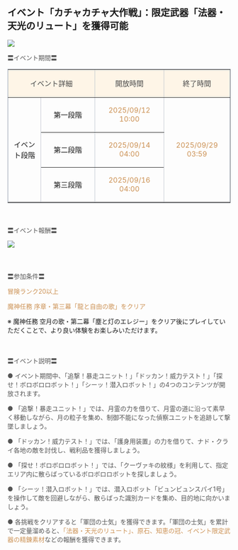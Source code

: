 ## イベント「カチャカチャ大作戦」：限定武器「法器・天光のリュート」を獲得可能
<img src="https://sdk.hoyoverse.com/upload/ann/2025/08/28/075657b7282d9f796f46064e05e8d8b6_409362058336427836_transformed.png">
<p style="white-space: pre-wrap; text-align: left;"><span style="color:rgba(85,85,85,1)">〓イベント期間〓</span></p><div class="table-wrapper"><table style="border-color:rgb(193, 199, 208);width:100%;border-collapse:collapse;" class="" border="1" cellspacing="0"><colgroup><col style="width: 14.782690675968698%;"><col style="width: 24.285848967662865%;"><col style="width: 31.224662958423682%;"><col style="width: 31.375506740831526%;"></colgroup><tbody><tr><td colspan="2" data-colwidth="98,161" style="background-color: rgb(254, 245, 231);"><p style="white-space: pre-wrap; text-align: center;"><span style="color:rgba(73,73,73,1)">イベント詳細</span></p></td><td data-colwidth="207" style="background-color: rgb(254, 245, 231);"><p style="white-space: pre-wrap; text-align: center;"><span style="color:rgba(73,73,73,1)">開放時間</span></p></td><td data-colwidth="208" style="background-color: rgb(254, 245, 231);"><p style="white-space: pre-wrap; text-align: center;"><span style="color:rgba(73,73,73,1)">終了時間</span></p></td></tr><tr><td rowspan="3" data-colwidth="98"><p style="white-space: pre-wrap; text-align: center;">イベント段階</p></td><td data-colwidth="161"><p style="white-space: pre-wrap; text-align: center;">第一段階</p></td><td data-colwidth="207"><p style="white-space: pre-wrap; text-align: center;"><span style="color:rgba(204,146,85,1)"><t class="t_lc" contenteditable="false">2025/09/12 10:00</t></span></p></td><td rowspan="3" data-colwidth="208"><p style="white-space: pre-wrap; text-align: center;"><span style="color:rgba(204,146,85,1)"><t class="t_lc" contenteditable="false">2025/09/29 03:59</t></span></p></td></tr><tr><td data-colwidth="161"><p style="white-space: pre-wrap; text-align: center;">第二段階</p></td><td data-colwidth="207"><p style="white-space: pre-wrap; text-align: center;"><span style="color:rgba(204,146,85,1)"><t class="t_lc" contenteditable="false">2025/09/14 04:00</t></span></p></td></tr><tr><td data-colwidth="161"><p style="white-space: pre-wrap; text-align: center;">第三段階</p></td><td data-colwidth="207"><p style="white-space: pre-wrap; text-align: center;"><span style="color:rgba(204,146,85,1)"><t class="t_lc" contenteditable="false">2025/09/16 04:00</t></span></p></td></tr></tbody></table></div><p style="white-space: pre-wrap; min-height: 1.5em;"></p><p style="white-space: pre-wrap; text-align: left;"><span style="color:rgba(85,85,85,1)">〓イベント報酬〓</span></p><p style="white-space: pre-wrap; min-height: 1.5em; text-align: left;"><img src="https://sdk.hoyoverse.com/upload/ann/2025/08/06/185734aa1d18ba40b4aac346d6927ba2_6262296005789116948_transformed.png" href="" style="border:none;vertical-align:middle;"></p><p style="white-space: pre-wrap; min-height: 1.5em; text-align: left;"></p><p style="white-space: pre-wrap; text-align: left;"><span style="color:rgba(85,85,85,1)">〓参加条件〓</span></p><p style="white-space: pre-wrap; text-align: left;"><span style="color:rgba(204,146,85,1)">冒険ランク20以上</span></p><p style="white-space: pre-wrap; text-align: left;"><span style="color:rgba(204,146,85,1)">魔神任務 序章・第三幕「龍と自由の歌」をクリア</span></p><p style="white-space: pre-wrap;">※ 魔神任務 空月の歌・第二幕「塵と灯のエレジー」をクリア後にプレイしていただくことで、より良い体験をお楽しみいただけます。</p><p style="white-space: pre-wrap; min-height: 1.5em;"></p><p style="white-space: pre-wrap; text-align: left;"><span style="color:rgba(85,85,85,1)">〓イベント説明〓</span></p><p style="white-space: pre-wrap; text-align: left;"><span style="color:rgba(85,85,85,1)">● イベント期間中、「追撃！暴走ユニット！」「ドッカン！威力テスト！」「探せ！ボロボロロボット！」「シーッ！潜入ロボット！」の4つのコンテンツが開放されます。</span></p><p style="white-space: pre-wrap; text-align: left;"><span style="color:rgba(85,85,85,1)">● 「追撃！暴走ユニット！」では、月霊の力を借りて、月霊の道に沿って素早く移動しながら、月の粒子を集め、制御不能になった偵察ユニットを追跡して撃墜しましょう。</span></p><p style="white-space: pre-wrap; text-align: left;"><span style="color:rgba(85,85,85,1)">● 「ドッカン！威力テスト！」では、「護身用装置」の力を借りて、ナド・クライ各地の敵を討伐し、戦利品を獲得しましょう。</span></p><p style="white-space: pre-wrap; text-align: left;"><span style="color:rgba(85,85,85,1)">● 「探せ！ボロボロロボット！」では、「クーヴァキの紋様」を利用して、指定エリア内に散らばっているボロボロロボットを探しましょう。</span></p><p style="white-space: pre-wrap; text-align: left;"><span style="color:rgba(85,85,85,1)">● 「シーッ！潜入ロボット！」では、潜入ロボット「ビュンビュンスパイ1号」を操作して敵を回避しながら、散らばった識別カードを集め、目的地に向かいましょう。</span></p><p style="white-space: pre-wrap; text-align: left;"><span style="color:rgba(85,85,85,1)">● 各挑戦をクリアすると「軍団の士気」を獲得できます。「軍団の士気」を累計で一定量溜めると、</span><span style="color:rgba(204,146,85,1)">「法器・天光のリュート」、原石、知恵の冠、イベント限定武器の精錬素材</span><span style="color:rgba(85,85,85,1)">などの報酬を獲得できます。</span></p>

